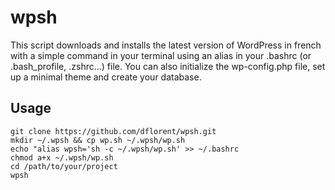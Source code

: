 wpsh
====

This script downloads and installs the latest version of WordPress in french with a simple command in your terminal using an alias in your .bashrc (or .bash_profile, .zshrc...) file. You can also initialize the wp-config.php file, set up a minimal theme and create your database.

Usage
-----

```
git clone https://github.com/dflorent/wpsh.git
mkdir ~/.wpsh && cp wp.sh ~/.wpsh/wp.sh
echo "alias wpsh='sh -c ~/.wpsh/wp.sh' >> ~/.bashrc
chmod a+x ~/.wpsh/wp.sh
cd /path/to/your/project
wpsh
```
